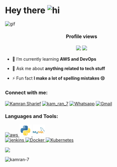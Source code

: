 <h1> Hey there <img src="https://user-images.githubusercontent.com/1303154/88677602-1635ba80-d120-11ea-84d8-d263ba5fc3c0.gif" width="28px" alt="hi"> </h1>

<img src="https://raw.githubusercontent.com/Kamran-7/Kamran-7/main/Kamran.gif" alt="gif">
<h3> <p align="center"> 
 Profile views<br><br> <img src="https://profile-counter.glitch.me/Kamran-7/count.svg" /> <img src="https://github.com/TheDudeThatCode/TheDudeThatCode/blob/master/Assets/Earth.gif" width="30px">
</p> </h3>


- 🌱 I’m currently learning   **AWS and DevOps**

- 💬 Ask me about  **anything related to tech stuff**

- ⚡ Fun fact  **I make a lot of spelling mistakes 😒**

<h3 align="left">Connect with me:</h3>
<p align="left">

<a href="http://linkedin.com/in/kamran-sharief-485502203" target="blank"><img align="center" src="https://raw.githubusercontent.com/rahuldkjain/github-profile-readme-generator/master/src/images/icons/Social/linked-in-alt.svg" alt="Kamran Sharief" height="35" width="40" /></a>
<a href="https://instagram.com/kam_ran_7" target="blank"><img align="center" src="https://raw.githubusercontent.com/rahuldkjain/github-profile-readme-generator/master/src/images/icons/Social/instagram.svg" alt="kam_ran_7" height="40" width="40" /></a>
<a href="https://api.whatsapp.com/send?phone=919103551683" target="_blank"><img align="center" alt="Whatsapp" height="40" width="40px" src="https://www.herzog.ac.il/wp-content/uploads/2017/11/whatsapp-icon-logo-vector.png" /></a>
<a href="mailto:kamraansharief7@gmail.com" target="_blank"><img align="center" alt="Gmail" height="40" width="40px" src="https://www.svgrepo.com/show/349378/gmail.svg" /></a>
</p>

<h3 align="left">Languages and Tools:</h3>
<p align="left"> 
<a href="https://aws.amazon.com" target="_blank" rel="noreferrer"> <img src="https://www.logo.wine/a/logo/Amazon_Web_Services/Amazon_Web_Services-Logo.wine.svg" alt="aws" width="40" height="40"/> </a>
<a href="https://www.python.org" target="_blank" rel="noreferrer"> <img src="https://raw.githubusercontent.com/devicons/devicon/master/icons/python/python-original.svg" alt="python" width="40" height="40"/> </a>  
<a href="https://www.mysql.com/" target="_blank" rel="noreferrer"> <img src="https://raw.githubusercontent.com/devicons/devicon/master/icons/mysql/mysql-original-wordmark.svg" alt="mysql" width="40" height="40"/> </a> 
<br>
<a href="https://www.jenkins.io/" target="_blank" rel="noreferrer"> <img src="https://cdn.freebiesupply.com/logos/thumbs/2x/jenkins-1-logo.png" alt="jenkins" width="60" height="40"/> </a>
<a href="https://www.docker.com/" target="_blank" rel="noreferrer"> <img src="https://cdn.icon-icons.com/icons2/2107/PNG/512/file_type_docker_icon_130643.png" alt="Docker" width="50" height="50"/> </a>
<a href="https://kubernetes.io/" target="_blank" rel="noreferrer"> <img src="https://cdn2.iconfinder.com/data/icons/mixd/512/16_kubernetes-512.png" alt="Kubernetes" width="50" height="50"/> </a></p>

<img align="center" src="https://github-readme-stats.vercel.app/api?username=Kamran-7&show_icons=true&theme=radical">

<p><img align="center" src="https://github-readme-streak-stats.herokuapp.com/?user=kamran-7&" alt="kamran-7" /></p>

